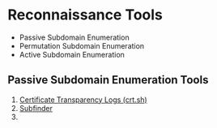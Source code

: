 # Reconnaissance Tools
  - Passive Subdomain Enumeration
  - Permutation Subdomain Enumeration
  - Active Subdomain Enumeration

## Passive Subdomain Enumeration Tools

1. [Certificate Transparency Logs (crt.sh)]()
2. [Subfinder](https://github.com/projectdiscovery/subfinder)
3. 
